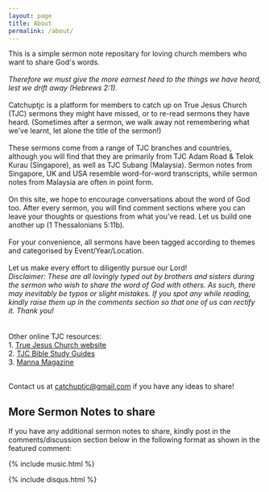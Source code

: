 ```yaml
---
layout: page
title: About
permalink: /about/
---
```


<r>This is a simple sermon note repositary for loving church members who want to share God's words. 
<br>
<br><i>Therefore we must give the more earnest heed to the things we have heard, lest we drift away (Hebrews 2:1).</i>
<br>
<br>Catchuptjc is a platform for members to catch up on True Jesus Church (TJC) sermons they might have missed, or to re-read sermons they have heard. (Sometimes after a sermon, we walk away not remembering what we've learnt, let alone the title of the sermon!) 
<br>
<br>These sermons come from a range of TJC branches and countries, although you will find that they are primarily from TJC Adam Road & Telok Kurau (Singapore), as well as TJC Subang (Malaysia). Sermon notes from Singapore, UK and USA resemble word-for-word transcripts, while sermon notes from Malaysia are often in point form. 
<br>
<br>On this site, we hope to encourage conversations about the word of God too. After every sermon, you will find comment sections where you can leave your thoughts or questions from what you've read. Let us build one another up (1 Thessalonians 5:11b). 
<br>
<br>For your convenience, all sermons have been tagged according to themes and categorised by Event/Year/Location. 
<br>
<br>Let us make every effort to diligently pursue our Lord! 
<br><i>Disclaimer: These are all lovingly typed out by brothers and sisters during the sermon who wish to share the word of God with others. As such, there may inevitably be typos or slight mistakes. If you spot any while reading, kindly raise them up in the comments section so that one of us can rectify it. Thank you!</i>  
<br>
<br>Other online TJC resources:
<br>1. <a href="http://tjc.org">True Jesus Church website</a>
<br>2. <a href="http://bsg.tjc.org">TJC Bible Study Guides</a>
<br>3. <a href="http://mannamagazine.com">Manna Magazine</a>
  
<br>Contact us at catchuptjc@gmail.com if you have any ideas to share!</r>
<br>
<h2> More Sermon Notes to share</h2>

If you have any additional sermon notes to share, kindly post in the comments/discussion section below in the following format as shown in the featured comment:

{% include music.html %}

{% include disqus.html %}

